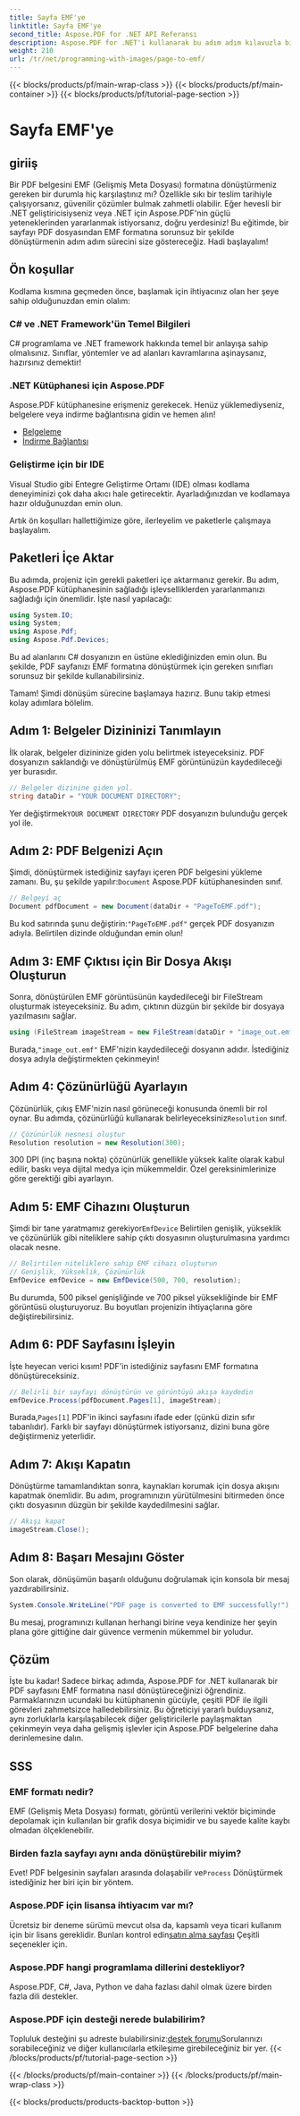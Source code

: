 ```yaml
---
title: Sayfa EMF'ye
linktitle: Sayfa EMF'ye
second_title: Aspose.PDF for .NET API Referansı
description: Aspose.PDF for .NET'i kullanarak bu adım adım kılavuzla bir PDF sayfasını EMF formatına nasıl dönüştüreceğinizi öğrenin. Geliştiriciler için mükemmel.
weight: 210
url: /tr/net/programming-with-images/page-to-emf/
---
```


{{< blocks/products/pf/main-wrap-class >}}
{{< blocks/products/pf/main-container >}}
{{< blocks/products/pf/tutorial-page-section >}}

# Sayfa EMF'ye

## giriiş

Bir PDF belgesini EMF (Gelişmiş Meta Dosyası) formatına dönüştürmeniz gereken bir durumla hiç karşılaştınız mı? Özellikle sıkı bir teslim tarihiyle çalışıyorsanız, güvenilir çözümler bulmak zahmetli olabilir. Eğer hevesli bir .NET geliştiricisiyseniz veya .NET için Aspose.PDF'nin güçlü yeteneklerinden yararlanmak istiyorsanız, doğru yerdesiniz! Bu eğitimde, bir sayfayı PDF dosyasından EMF formatına sorunsuz bir şekilde dönüştürmenin adım adım sürecini size göstereceğiz. Hadi başlayalım!

## Ön koşullar

Kodlama kısmına geçmeden önce, başlamak için ihtiyacınız olan her şeye sahip olduğunuzdan emin olalım:

### C# ve .NET Framework'ün Temel Bilgileri
C# programlama ve .NET framework hakkında temel bir anlayışa sahip olmalısınız. Sınıflar, yöntemler ve ad alanları kavramlarına aşinaysanız, hazırsınız demektir!

### .NET Kütüphanesi için Aspose.PDF
Aspose.PDF kütüphanesine erişmeniz gerekecek. Henüz yüklemediyseniz, belgelere veya indirme bağlantısına gidin ve hemen alın!

- [Belgeleme](https://reference.aspose.com/pdf/net/)
- [İndirme Bağlantısı](https://releases.aspose.com/pdf/net/)

### Geliştirme için bir IDE
Visual Studio gibi Entegre Geliştirme Ortamı (IDE) olması kodlama deneyiminizi çok daha akıcı hale getirecektir. Ayarladığınızdan ve kodlamaya hazır olduğunuzdan emin olun.

Artık ön koşulları hallettiğimize göre, ilerleyelim ve paketlerle çalışmaya başlayalım.

## Paketleri İçe Aktar

Bu adımda, projeniz için gerekli paketleri içe aktarmanız gerekir. Bu adım, Aspose.PDF kütüphanesinin sağladığı işlevselliklerden yararlanmanızı sağladığı için önemlidir. İşte nasıl yapılacağı:

```csharp
using System.IO;
using System;
using Aspose.Pdf;
using Aspose.Pdf.Devices;
```

Bu ad alanlarını C# dosyanızın en üstüne eklediğinizden emin olun. Bu şekilde, PDF sayfanızı EMF formatına dönüştürmek için gereken sınıfları sorunsuz bir şekilde kullanabilirsiniz.

Tamam! Şimdi dönüşüm sürecine başlamaya hazırız. Bunu takip etmesi kolay adımlara bölelim.

## Adım 1: Belgeler Dizininizi Tanımlayın

İlk olarak, belgeler dizininize giden yolu belirtmek isteyeceksiniz. PDF dosyanızın saklandığı ve dönüştürülmüş EMF görüntünüzün kaydedileceği yer burasıdır.

```csharp
// Belgeler dizinine giden yol.
string dataDir = "YOUR DOCUMENT DIRECTORY";
```

 Yer değiştirmek`YOUR DOCUMENT DIRECTORY` PDF dosyanızın bulunduğu gerçek yol ile.

## Adım 2: PDF Belgenizi Açın

 Şimdi, dönüştürmek istediğiniz sayfayı içeren PDF belgesini yükleme zamanı. Bu, şu şekilde yapılır:`Document` Aspose.PDF kütüphanesinden sınıf.

```csharp
// Belgeyi aç
Document pdfDocument = new Document(dataDir + "PageToEMF.pdf");
```

 Bu kod satırında şunu değiştirin:`"PageToEMF.pdf"` gerçek PDF dosyanızın adıyla. Belirtilen dizinde olduğundan emin olun!

## Adım 3: EMF Çıktısı için Bir Dosya Akışı Oluşturun

Sonra, dönüştürülen EMF görüntüsünün kaydedileceği bir FileStream oluşturmak isteyeceksiniz. Bu adım, çıktının düzgün bir şekilde bir dosyaya yazılmasını sağlar.

```csharp
using (FileStream imageStream = new FileStream(dataDir + "image_out.emf", FileMode.Create))
```

 Burada,`"image_out.emf"` EMF'nizin kaydedileceği dosyanın adıdır. İstediğiniz dosya adıyla değiştirmekten çekinmeyin!

## Adım 4: Çözünürlüğü Ayarlayın

 Çözünürlük, çıkış EMF'nizin nasıl görüneceği konusunda önemli bir rol oynar. Bu adımda, çözünürlüğü kullanarak belirleyeceksiniz`Resolution` sınıf.

```csharp
// Çözünürlük nesnesi oluştur
Resolution resolution = new Resolution(300);
```

300 DPI (inç başına nokta) çözünürlük genellikle yüksek kalite olarak kabul edilir, baskı veya dijital medya için mükemmeldir. Özel gereksinimlerinize göre gerektiği gibi ayarlayın.

## Adım 5: EMF Cihazını Oluşturun

 Şimdi bir tane yaratmamız gerekiyor`EmfDevice` Belirtilen genişlik, yükseklik ve çözünürlük gibi niteliklere sahip çıktı dosyasının oluşturulmasına yardımcı olacak nesne.

```csharp
// Belirtilen niteliklere sahip EMF cihazı oluşturun
// Genişlik, Yükseklik, Çözünürlük
EmfDevice emfDevice = new EmfDevice(500, 700, resolution);
```

Bu durumda, 500 piksel genişliğinde ve 700 piksel yüksekliğinde bir EMF görüntüsü oluşturuyoruz. Bu boyutları projenizin ihtiyaçlarına göre değiştirebilirsiniz.

## Adım 6: PDF Sayfasını İşleyin

İşte heyecan verici kısım! PDF'in istediğiniz sayfasını EMF formatına dönüştüreceksiniz. 

```csharp
// Belirli bir sayfayı dönüştürün ve görüntüyü akışa kaydedin
emfDevice.Process(pdfDocument.Pages[1], imageStream);
```

 Burada,`Pages[1]` PDF'in ikinci sayfasını ifade eder (çünkü dizin sıfır tabanlıdır). Farklı bir sayfayı dönüştürmek istiyorsanız, dizini buna göre değiştirmeniz yeterlidir.

## Adım 7: Akışı Kapatın

Dönüştürme tamamlandıktan sonra, kaynakları korumak için dosya akışını kapatmak önemlidir. Bu adım, programınızın yürütülmesini bitirmeden önce çıktı dosyasının düzgün bir şekilde kaydedilmesini sağlar.

```csharp
// Akışı kapat
imageStream.Close();
```

## Adım 8: Başarı Mesajını Göster

Son olarak, dönüşümün başarılı olduğunu doğrulamak için konsola bir mesaj yazdırabilirsiniz.

```csharp
System.Console.WriteLine("PDF page is converted to EMF successfully!");
```

Bu mesaj, programınızı kullanan herhangi birine veya kendinize her şeyin plana göre gittiğine dair güvence vermenin mükemmel bir yoludur.

## Çözüm

İşte bu kadar! Sadece birkaç adımda, Aspose.PDF for .NET kullanarak bir PDF sayfasını EMF formatına nasıl dönüştüreceğinizi öğrendiniz. Parmaklarınızın ucundaki bu kütüphanenin gücüyle, çeşitli PDF ile ilgili görevleri zahmetsizce halledebilirsiniz. Bu öğreticiyi yararlı bulduysanız, aynı zorluklarla karşılaşabilecek diğer geliştiricilerle paylaşmaktan çekinmeyin veya daha gelişmiş işlevler için Aspose.PDF belgelerine daha derinlemesine dalın.

## SSS

### EMF formatı nedir?
EMF (Gelişmiş Meta Dosyası) formatı, görüntü verilerini vektör biçiminde depolamak için kullanılan bir grafik dosya biçimidir ve bu sayede kalite kaybı olmadan ölçeklenebilir.

### Birden fazla sayfayı aynı anda dönüştürebilir miyim?
 Evet! PDF belgesinin sayfaları arasında dolaşabilir ve`Process` Dönüştürmek istediğiniz her biri için bir yöntem.

### Aspose.PDF için lisansa ihtiyacım var mı?
 Ücretsiz bir deneme sürümü mevcut olsa da, kapsamlı veya ticari kullanım için bir lisans gereklidir. Bunları kontrol edin[satın alma sayfası](https://purchase.aspose.com/buy) Çeşitli seçenekler için.

### Aspose.PDF hangi programlama dillerini destekliyor?
Aspose.PDF, C#, Java, Python ve daha fazlası dahil olmak üzere birden fazla dili destekler.

### Aspose.PDF için desteği nerede bulabilirim?
 Topluluk desteğini şu adreste bulabilirsiniz:[destek forumu](https://forum.aspose.com/c/pdf/10)Sorularınızı sorabileceğiniz ve diğer kullanıcılarla etkileşime girebileceğiniz bir yer.
{{< /blocks/products/pf/tutorial-page-section >}}

{{< /blocks/products/pf/main-container >}}
{{< /blocks/products/pf/main-wrap-class >}}

{{< blocks/products/products-backtop-button >}}
